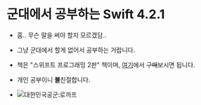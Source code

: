 # 군대에서 공부하는 Swift 4.2.1
 - 흠.. 무슨 말을 써야 할지 모르겠담..
 - 그냥 군대에서 할게 없어서 공부하는 거랍니다.
 - 책은 "스위프트 프로그래밍 2판" 책이며, [여기](https://book.naver.com/bookdb/book_detail.nhn?bid=12571019)에서 ~~구매~~보시면 됩니다.
 - 개인 공부이니 **불**친절합니다.
 
 
 - ![대한민국공군:로까프](https://encrypted-tbn0.gstatic.com/images?q=tbn:ANd9GcSqWdUbHz1TRbvoIB4pMZOyvRoEd61hbiPwKZqiE_cN4WypBl9a)
